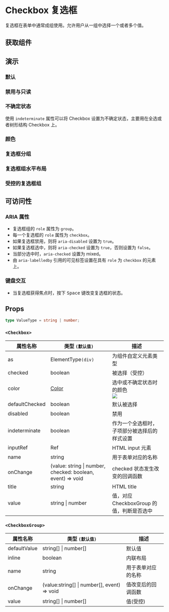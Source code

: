 # Checkbox 复选框

复选框在表单中通常成组使用。允许用户从一组中选择一个或者多个值。

## 获取组件

<!--{include:<import-guide>}-->

## 演示

### 默认

<!--{include:`basic.md`}-->

### 禁用与只读

<!--{include:`disabled.md`}-->

### 不确定状态

使用 `indeterminate` 属性可以将 Checkbox 设置为不确定状态，主要用在全选或者树形结构 Checkbox 上。

<!--{include:`indeterminate.md`}-->

### 颜色

<!--{include:`colors.md`}-->

### 复选框分组

<!--{include:`checkbox-group.md`}-->

### 复选框组水平布局

<!--{include:`checkbox-groupinline.md`}-->

### 受控的复选框组

<!--{include:`checkbox-group-controlled.md`}-->

## 可访问性

### ARIA 属性

- 复选框组的 `role` 属性为 `group`。
- 每一个复选框的 `role` 属性为 `checkbox`。
- 如果复选框禁用，则将 `aria-disabled` 设置为 `true`。
- 如果复选框选中，则将 `aria-checked` 设置为 `true`，否则设置为 `false`。
- 当部分选中时，`aria-checked` 设置为 mixed。
- 由 `aria-labelledby` 引用的可见标签设置在具有 `role` 为 `checkbox` 的元素上。

### 键盘交互

- 当复选框获得焦点时，按下 <kbd>Space</kbd> 键改变复选框的状态。

## Props

```ts
type ValueType = string | number;
```

### `<Checkbox>`

| 属性名称       | 类型 `(默认值)`                                            | 描述                                         |
| -------------- | ---------------------------------------------------------- | -------------------------------------------- |
| as             | ElementType`(div)`                                         | 为组件自定义元素类型                         |
| checked        | boolean                                                    | 被选择（受控）                               |
| color          | [Color](#code-ts-color-code)                               | 选中或不确定状态时的颜色 <br/>![][5.56.0]    |
| defaultChecked | boolean                                                    | 默认被选择                                   |
| disabled       | boolean                                                    | 禁用                                         |
| indeterminate  | boolean                                                    | 作为一个全选框时，子项部分被选择后的样式设置 |
| inputRef       | Ref                                                        | HTML input 元素                              |
| name           | string                                                     | 用于表单对应的名称                           |
| onChange       | (value: string \| number, checked: boolean, event) => void | checked 状态发生改变的回调函数               |
| title          | string                                                     | HTML title                                   |
| value          | string \| number                                           | 值，对应 CheckboxGroup 的值，判断是否选中    |

### `<CheckboxGroup>`

| 属性名称     | 类型 `(默认值)`                             | 描述               |
| ------------ | ------------------------------------------- | ------------------ |
| defaultValue | string[] \| number[]                        | 默认值             |
| inline       | boolean                                     | 内联布局           |
| name         | string                                      | 用于表单对应的名称 |
| onChange     | (value:string[] \| number[], event) => void | 值改变后的回调函数 |
| value        | string[] \| number[]                        | 值(受控)           |

<!--{include:(_common/types/color.md)}-->

[5.56.0]: https://img.shields.io/badge/>=-v5.56.0-blue
